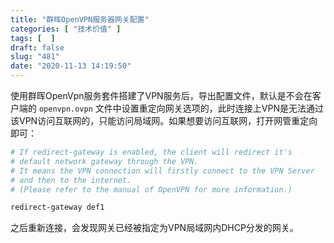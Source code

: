 ```yaml
---
title: "群晖OpenVPN服务器网关配置"
categories: [ "技术价值" ]
tags: [  ]
draft: false
slug: "481"
date: "2020-11-13 14:19:50"
---
```


使用群晖OpenVpn服务套件搭建了VPN服务后，导出配置文件，默认是不会在客户端的  `openvpn.ovpn` 文件中设置重定向网关选项的，此时连接上VPN是无法通过该VPN访问互联网的，只能访问局域网。如果想要访问互联网，打开网管重定向即可：

```bash
# If redirect-gateway is enabled, the client will redirect it's
# default network gateway through the VPN.
# It means the VPN connection will firstly connect to the VPN Server
# and then to the internet.
# (Please refer to the manual of OpenVPN for more information.)

redirect-gateway def1
```

之后重新连接，会发现网关已经被指定为VPN局域网内DHCP分发的网关。